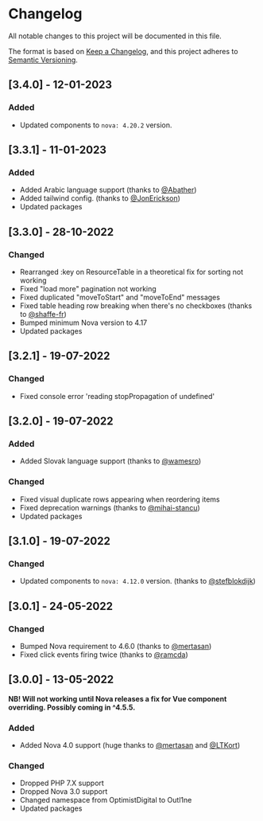 # Changelog

All notable changes to this project will be documented in this file.

The format is based on [Keep a Changelog](https://keepachangelog.com/en/1.0.0/),
and this project adheres to [Semantic Versioning](https://semver.org/spec/v2.0.0.html).

## [3.4.0] - 12-01-2023

### Added

- Updated components to `nova: 4.20.2` version.

## [3.3.1] - 11-01-2023

### Added

- Added Arabic language support (thanks to [@Abather](https://github.com/Abather))
- Added tailwind config. (thanks to [@JonErickson](https://github.com/JonErickson))
- Updated packages

## [3.3.0] - 28-10-2022

### Changed

- Rearranged :key on ResourceTable in a theoretical fix for sorting not working
- Fixed "load more" pagination not working
- Fixed duplicated "moveToStart" and "moveToEnd" messages
- Fixed table heading row breaking when there's no checkboxes (thanks to [@shaffe-fr](https://github.com/shaffe-fr))
- Bumped minimum Nova version to 4.17
- Updated packages

## [3.2.1] - 19-07-2022

### Changed

- Fixed console error 'reading stopPropagation of undefined'

## [3.2.0] - 19-07-2022

### Added

- Added Slovak language support (thanks to [@wamesro](https://github.com/wamesro))

### Changed

- Fixed visual duplicate rows appearing when reordering items
- Fixed deprecation warnings (thanks to [@mihai-stancu](https://github.com/mihai-stancu))
- Updated packages

## [3.1.0] - 19-07-2022

### Changed

- Updated components to `nova: 4.12.0` version. (thanks to [@stefblokdijk](https://github.com/stefblokdijk))

## [3.0.1] - 24-05-2022

### Changed

- Bumped Nova requirement to 4.6.0 (thanks to [@mertasan](https://github.com/mertasan))
- Fixed click events firing twice (thanks to [@ramcda](https://github.com/ramcda))

## [3.0.0] - 13-05-2022

**NB! Will not working until Nova releases a fix for Vue component overriding. Possibly coming in ^4.5.5.**

### Added

- Added Nova 4.0 support (huge thanks to [@mertasan](https://github.com/mertasan) and [@LTKort](https://github.com/LTKort))

### Changed

- Dropped PHP 7.X support
- Dropped Nova 3.0 support
- Changed namespace from OptimistDigital to Outl1ne
- Updated packages
